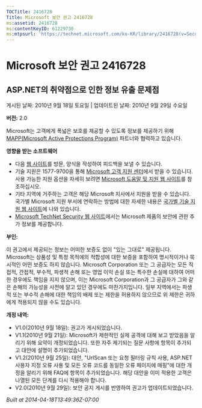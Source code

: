 ```yaml
---
TOCTitle: 2416728
Title: Microsoft 보안 권고 2416728
ms:assetid: 2416728
ms:contentKeyID: 61229730
ms:mtpsurl: 'https://technet.microsoft.com/ko-KR/library/2416728(v=Security.10)'
---
```


Microsoft 보안 권고 2416728
===========================

ASP.NET의 취약점으로 인한 정보 유출 문제점
------------------------------------------

게시된 날짜: 2010년 9월 18일 토요일 | 업데이트된 날짜: 2010년 9월 29일 수요일

**버전:** 2.0

Microsoft는 고객에게 폭넓은 보호를 제공할 수 있도록 정보를 제공하기 위해 [MAPP(Microsoft Active Protections Program)](https://www.microsoft.com/security/msrc/mapp/overview.mspx) 파트너와 협력하고 있습니다.

**영향을 받는 소프트웨어**

-   다음 [웹 사이트](https://support.microsoft.com/common/survey.aspx?scid=sw;en;1257&amp;showpage=1&amp;ws=technet&amp;sd=tech)를 방문, 양식을 작성하여 피드백을 보낼 수 있습니다.
-   기술 지원은 1577-9700을 통해 [Microsoft 고객 지원 센터](https://go.microsoft.com/fwlink/?linkid=21131)에서 받을 수 있습니다. 사용 가능한 지원 옵션을 자세히 보려면 [Microsoft 도움말 및 지원 웹 사이트](https://support.microsoft.com)를 참조하십시오.
-   기타 지역에 거주하는 고객은 해당 Microsoft 지사에서 지원을 받을 수 있습니다. 국가별 Microsoft 지원 부서에 연락하는 방법에 대한 자세한 내용은 [국가별 기술 지원 웹 사이트](https://go.microsoft.com/fwlink/?linkid=21155)에 나와 있습니다.
-   [Microsoft TechNet Security 웹 사이트](https://go.microsoft.com/fwlink/?linkid=21132)에서는 Microsoft 제품의 보안에 관한 추가 정보를 제공합니다.

**부인:**

이 권고에서 제공되는 정보는 어떠한 보증도 없이 "있는 그대로" 제공됩니다. Microsoft는 상품성 및 특정 목적에의 적합성에 대한 보증을 포함하여 명시적이거나 묵시적인 어떤 보증도 하지 않습니다. Microsoft Corporation 또는 그 공급자는 모든 직접적, 간접적, 부수적, 파생적 손해 또는 영업 이익 손실 또는 특수한 손실에 대하여 어떠한 경우에도 책임을 지지 않으며, 이는 Microsoft Corporation과 그 공급자가 그와 같은 손해의 가능성을 사전에 알고 있던 경우에도 마찬가지입니다. 일부 지역에서는 파생적 또는 부수적 손해에 대한 책임의 배제 또는 제한을 허용하지 않으므로 위 제한은 귀하에게 적용되지 않을 수도 있습니다.

**개정 내역:**

-   V1.0(2010년 9월 18일): 권고가 게시되었습니다.
-   V1.1(2010년 9월 21일): Microsoft가 제한적인 실제 공격에 대해 보고 받았음을 알리기 위해 요약이 개정되었습니다. 또한 자주 제기되는 질문 사항에 항목이 추가되고 대안에 설명이 추가되었습니다.
-   V1.2(2010년 9월 25일): 대안, "UrlScan 또는 요청 필터링 규칙 사용, ASP.NET 사용자 지정 오류 사용 및 모든 오류 코드를 동일한 오류 페이지에 매핑"에 대한 개정을 알리기 위해 FAQ에 항목이 추가되었습니다. 해당 대안을 이미 적용한 고객은 나열된 모든 단계를 다시 적용해야 합니다.
-   V2.0(2010년 9월 29일): 보안 공지 게시를 반영하여 권고가 업데이트되었습니다.

*Built at 2014-04-18T13:49:36Z-07:00*

